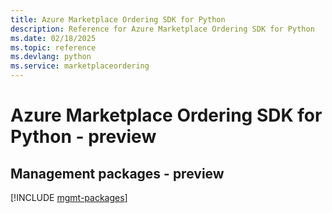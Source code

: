 ```yaml
---
title: Azure Marketplace Ordering SDK for Python
description: Reference for Azure Marketplace Ordering SDK for Python
ms.date: 02/18/2025
ms.topic: reference
ms.devlang: python
ms.service: marketplaceordering
---
```

# Azure Marketplace Ordering SDK for Python - preview

## Management packages - preview
[!INCLUDE [mgmt-packages](marketplace-ordering-mgmt-index.md)]